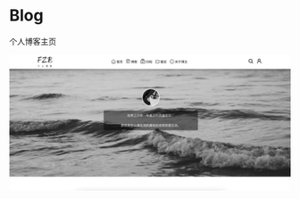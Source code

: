 # Blog
个人博客主页

![IMG_7721](https://github.com/fan-zibang/blog4.0-backend/blob/master/assets/IMG_7721-7505246.jpeg?raw=true)
